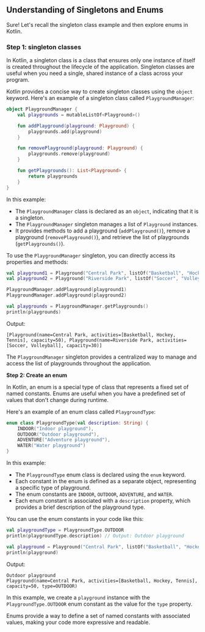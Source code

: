 ## Understanding of Singletons and Enums

Sure! Let's recall the singleton class example and then explore enums in Kotlin.

### Step 1: singleton classes

In Kotlin, a singleton class is a class that ensures only one instance of itself is created throughout the lifecycle of the application. Singleton classes are useful when you need a single, shared instance of a class across your program.

Kotlin provides a concise way to create singleton classes using the `object` keyword. Here's an example of a singleton class called `PlaygroundManager`:

```kotlin
object PlaygroundManager {
    val playgrounds = mutableListOf<Playground>()

    fun addPlayground(playground: Playground) {
        playgrounds.add(playground)
    }

    fun removePlayground(playground: Playground) {
        playgrounds.remove(playground)
    }

    fun getPlaygrounds(): List<Playground> {
        return playgrounds
    }
}
```

In this example:
- The `PlaygroundManager` class is declared as an `object`, indicating that it is a singleton.
- The `PlaygroundManager` singleton manages a list of `Playground` instances.
- It provides methods to add a playground (`addPlayground()`), remove a playground (`removePlayground()`), and retrieve the list of playgrounds (`getPlaygrounds()`).

To use the `PlaygroundManager` singleton, you can directly access its properties and methods:

```kotlin
val playground1 = Playground("Central Park", listOf("Basketball", "Hockey", "Tennis"), 50)
val playground2 = Playground("Riverside Park", listOf("Soccer", "Volleyball"), 30)

PlaygroundManager.addPlayground(playground1)
PlaygroundManager.addPlayground(playground2)

val playgrounds = PlaygroundManager.getPlaygrounds()
println(playgrounds)
```

Output:
```
[Playground(name=Central Park, activities=[Basketball, Hockey, Tennis], capacity=50), Playground(name=Riverside Park, activities=[Soccer, Volleyball], capacity=30)]
```

The `PlaygroundManager` singleton provides a centralized way to manage and access the list of playgrounds throughout the application.

**Step 2: Create an enum**

In Kotlin, an enum is a special type of class that represents a fixed set of named constants. Enums are useful when you have a predefined set of values that don't change during runtime.

Here's an example of an enum class called `PlaygroundType`:

```kotlin
enum class PlaygroundType(val description: String) {
    INDOOR("Indoor playground"),
    OUTDOOR("Outdoor playground"),
    ADVENTURE("Adventure playground"),
    WATER("Water playground")
}
```

In this example:
- The `PlaygroundType` enum class is declared using the `enum` keyword.
- Each constant in the enum is defined as a separate object, representing a specific type of playground.
- The enum constants are `INDOOR`, `OUTDOOR`, `ADVENTURE`, and `WATER`.
- Each enum constant is associated with a `description` property, which provides a brief description of the playground type.

You can use the enum constants in your code like this:

```kotlin
val playgroundType = PlaygroundType.OUTDOOR
println(playgroundType.description) // Output: Outdoor playground

val playground = Playground("Central Park", listOf("Basketball", "Hockey", "Tennis"), 50, PlaygroundType.OUTDOOR)
println(playground)
```

Output:
```
Outdoor playground
Playground(name=Central Park, activities=[Basketball, Hockey, Tennis], capacity=50, type=OUTDOOR)
```

In this example, we create a `playground` instance with the `PlaygroundType.OUTDOOR` enum constant as the value for the `type` property.

Enums provide a way to define a set of named constants with associated values, making your code more expressive and readable.

